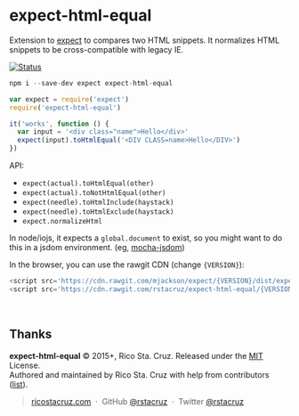 # expect-html-equal

Extension to [expect] to compares two HTML snippets. It normalizes HTML
snippets to be cross-compatible with legacy IE.

[![Status](https://travis-ci.org/rstacruz/expect-html-equal.svg?branch=master)](https://travis-ci.org/rstacruz/expect-html-equal "See test builds")

```js
npm i --save-dev expect expect-html-equal
```

```js
var expect = require('expect')
require('expect-html-equal')

it('works', function () {
  var input = '<div class="name">Hello</div>'
  expect(input).toHtmlEqual('<DIV CLASS=name>Hello</DIV>')
})
```

API:

* `expect(actual).toHtmlEqual(other)`
* `expect(actual).toNotHtmlEqual(other)`
* `expect(needle).toHtmlInclude(haystack)`
* `expect(needle).toHtmlExclude(haystack)`
* `expect.normalizeHtml`

In node/iojs, it expects a `global.document` to exist, so you might want to do
this in a jsdom environment. (eg, [mocha-jsdom])

In the browser, you can use the rawgit CDN (change `{VERSION}`):

```js
<script src='https://cdn.rawgit.com/mjackson/expect/{VERSION}/dist/expect.min.js'></script>
<script src='https://cdn.rawgit.com/rstacruz/expect-html-equal/{VERSION}/index.js'></script>
```

[expect]: https://www.npmjs.com/package/expect
[mocha-jsdom]: https://www.npmjs.com/package/mocha-jsdom

<br>

## Thanks

**expect-html-equal** © 2015+, Rico Sta. Cruz. Released under the [MIT] License.<br>
Authored and maintained by Rico Sta. Cruz with help from contributors ([list][contributors]).

> [ricostacruz.com](http://ricostacruz.com) &nbsp;&middot;&nbsp;
> GitHub [@rstacruz](https://github.com/rstacruz) &nbsp;&middot;&nbsp;
> Twitter [@rstacruz](https://twitter.com/rstacruz)

[MIT]: http://mit-license.org/
[contributors]: http://github.com/rstacruz/expect-html-equal/contributors

